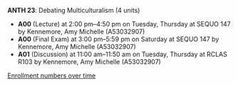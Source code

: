 **ANTH 23**: Debating Multiculturalism (4 units)

- **A00** (Lecture) at 2:00 pm–4:50 pm on Tuesday, Thursday at SEQUO 147 by Kennemore, Amy Michelle (A53032907)
- **A00** (Final Exam) at 3:00 pm–5:59 pm on Saturday at SEQUO 147 by Kennemore, Amy Michelle (A53032907)
- **A01** (Discussion) at 11:00 am–11:50 am on Tuesday, Thursday at RCLAS R103 by Kennemore, Amy Michelle (A53032907)

[Enrollment numbers over time](./ANTH23.tsv)

